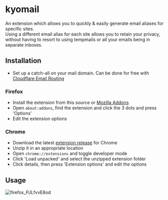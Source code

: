 # kyomail
An extension which allows you to quickly &amp; easily generate email aliases for specific sites.<br>
Using a different email alias for each site allows you to retain your privacy, without having to resort to using tempmails or all your emails being in separate inboxes.

## Installation

- Set up a catch-all on your mail domain. Can be done for free with [Cloudflare Email Routing](https://www.cloudflare.com/en-us/products/email-routing/)

### Firefox

- Install the extension from this source or [Mozilla Addons](https://addons.mozilla.org/en-GB/firefox/addon/kyomail/)
- Open `about:addons`, find the extension and click the 3 dots and press 'Options'
- Edit the extension options

### Chrome

- Download the latest [extension release](https://github.com/1x6/kyomail/releases) for Chrome
- Unzip it in an appropriate location
- Open `chrome://extensions` and toggle developer mode
- Click 'Load unpacked' and select the unzipped extension folder
- Click details, then press 'Extension options' and edit the options

## Usage

![firefox_PJLfvvE8od](https://user-images.githubusercontent.com/44981148/225718394-b0ff7909-d713-4461-907e-58c82d093d0e.gif)
